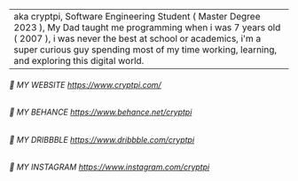 <table>
  <tr><td>aka cryptpi, Software Engineering Student ( Master Degree 2023 ), My Dad taught me programming when i was 7 years old ( 2007 ), i was never the best at school or academics, i'm a super curious guy spending most of my time working, learning, and exploring this digital world.</td></tr>
</table>

###### 🌟 MY WEBSITE https://www.cryptpi.com/ 
###### 🌟 MY BEHANCE https://www.behance.net/cryptpi
###### 🌟 MY DRIBBBLE https://www.dribbble.com/cryptpi
###### 🌟 MY INSTAGRAM https://www.instagram.com/cryptpi

